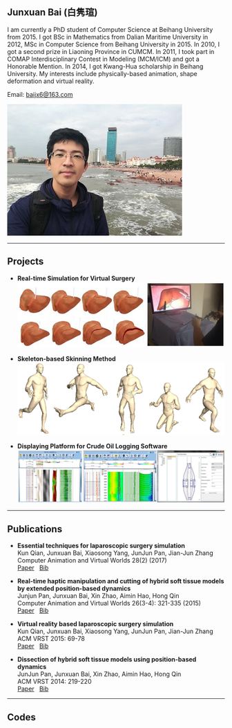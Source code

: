 ## Junxuan Bai&nbsp;(白隽瑄)

I am currently a PhD student of Computer Science at Beihang University from 2015. I got BSc in Mathematics from Dalian Maritime University in 2012, MSc in Computer Science from Beihang University in 2015. In 2010, I got a second prize in Liaoning Province in CUMCM. In 2011, I took part in COMAP Interdisciplinary Contest in Modeling (MCM/ICM) and got a Honorable Mention. In 2014, I got Kwang-Hua scholarship in Beihang University. My interests include physically-based animation, shape deformation and virtual reality.

Email: baijx6@163.com
  
  
![image](./Headportrait.jpg) 

---

## Projects

- **Real-time Simulation for Virtual Surgery**  
![image](./SurgerySimulator.jpg)

- **Skeleton-based Skinning Method**  
![image](./SkeletalAnimation.png)

- **Displaying Platform for Crude Oil Logging Software**
![image](./DisplayPlatform.jpg)

---

## Publications

- **Essential techniques for laparoscopic surgery simulation**  
Kun Qian, Junxuan Bai, Xiaosong Yang, JunJun Pan, Jian-Jun Zhang  
Computer Animation and Virtual Worlds 28(2) (2017)  
[Paper](https://drive.google.com/open?id=1_hw8Wz9c1EP4w7UZevRT3svW4pt2TwX9)&nbsp;&nbsp;
[Bib](http://dblp.uni-trier.de/rec/bibtex/journals/jvca/QianBYPZ17)


- **Real-time haptic manipulation and cutting of hybrid soft tissue models by extended position-based dynamics**  
Junjun Pan, Junxuan Bai, Xin Zhao, Aimin Hao, Hong Qin  
Computer Animation and Virtual Worlds 26(3-4): 321-335 (2015)  
[Paper](https://drive.google.com/open?id=1bEzvFh5RlZ2JNGK0qv5850q_dGNWosht)&nbsp;&nbsp;
[Bib](http://dblp.uni-trier.de/rec/bibtex/journals/jvca/PanBZHQ15)


- **Virtual reality based laparoscopic surgery simulation**  
	Kun Qian, Junxuan Bai, Xiaosong Yang, JunJun Pan, Jian-Jun Zhang  
 ACM VRST 2015: 69-78  
[Paper](https://drive.google.com/open?id=1yGW5Ui2ZaUQslhLyvycWg32MIWClgbTg)&nbsp;&nbsp;
[Bib](http://dblp.uni-trier.de/rec/bibtex/conf/vrst/QianBYPZ15)




- **Dissection of hybrid soft tissue models using position-based dynamics**  
JunJun Pan, Junxuan Bai, Xin Zhao, Aimin Hao, Hong Qin  
ACM VRST 2014: 219-220  
[Paper](https://drive.google.com/open?id=1oKg4tFlQe1P8JAobmbBc0MsRKxmSGXeR)&nbsp;&nbsp;
[Bib](http://dblp.uni-trier.de/rec/bibtex/conf/vrst/PanBZHQ14)





---

## Codes

